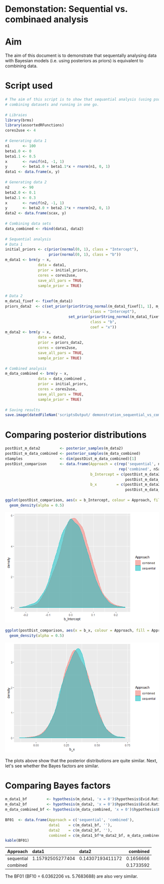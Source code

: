 Demonstation: Sequential vs. combinaed analysis
================

Aim
===

The aim of this document is to demonstrate that sequentally analysing data with Bayesian models (i.e. using posteriors as priors) is equivalent to combining data.

Script used
===========

``` r
# The aim of this script is to show that sequantial analysis (using psoteriors as priors) is equivalent to 
# combining datasets and running in one go.

# Libraies
library(brms)
library(assortedRFunctions)
cores2use <- 4

# Generating data 1
n1      <- 100
beta1.0 <- 0
beta1.1 <- 0.5
x       <- runif(n1, -1, 1)
y       <- beta1.0 + beta1.1*x + rnorm(n1, 0, 1)
data1 <- data.frame(x, y)

# Generating data 2
n2      <- 90
beta2.0 <- 0.1
beta2.1 <- 0.3
x       <- runif(n2, -1, 1)
y       <- beta2.0 + beta2.1*x + rnorm(n2, 0, 1)
data2 <- data.frame(scax, y)

# Combining data sets
data_combined <- rbind(data1, data2)

# Sequential analysis
# Data 1
initial_priors <- c(prior(normal(0, 1), class = "Intercept"),
                    prior(normal(0, 1), class = "b")) 
m_data1 <- brm(y ~ x, 
               data = data1,
               prior = initial_priors,
               cores = cores2use,
               save_all_pars = TRUE,
               sample_prior = TRUE)

# Data 2
m_data1_fixef <- fixef(m_data1)
priors_data2  <- c(set_prior(priorString_normal(m_data1_fixef[1, 1], m_data1_fixef[1, 2]),
                                       class = "Intercept"),
                             set_prior(priorString_normal(m_data1_fixef[2, 1], m_data1_fixef[2, 2]),
                                       class = "b",
                                       coef = "x"))
m_data2 <- brm(y ~ x, 
               data = data2,
               prior = priors_data2,
               cores = cores2use,
               save_all_pars = TRUE,
               sample_prior = TRUE)

# Combined analysis
m_data_combined <- brm(y ~ x, 
               data = data_combined ,
               prior = initial_priors,
               cores = cores2use,
               save_all_pars = TRUE,
               sample_prior = TRUE)

# Saving results
save.image(datedFileNam('scriptsOutput/ demonstration_sequential_vs_combined', '.RData'))
```

Comparing posterior distributions
=================================

``` r
postDist_m_data2         <- posterior_samples(m_data2)
postDist_m_data_combined <- posterior_samples(m_data_combined)
nSamples                 <- dim(postDist_m_data_combined)[1]
postDist_comparison      <- data.frame(Approach = c(rep('sequential', nSamples), 
                                                    rep('combined', nSamples)),
                                       b_Intercept = c(postDist_m_data2$b_Intercept, 
                                                       postDist_m_data_combined$b_Intercept),
                                       b_x         = c(postDist_m_data2$b_x, 
                                                       postDist_m_data_combined$b_x))

ggplot(postDist_comparison, aes(x = b_Intercept, colour = Approach, fill = Approach)) + 
  geom_density(alpha = 0.5)
```

![](demonstration_sequential_vs_combined_files/figure-markdown_github/unnamed-chunk-2-1.png)

``` r
ggplot(postDist_comparison, aes(x = b_x, colour = Approach, fill = Approach)) + 
  geom_density(alpha = 0.5)
```

![](demonstration_sequential_vs_combined_files/figure-markdown_github/unnamed-chunk-2-2.png)

The plots above show that the posterior distributions are quite similar. Next, let's see whether the Bayes factors are similar.

Comparing Bayes factors
=======================

``` r
m_data1_bf         <- hypothesis(m_data1, 'x = 0')$hypothesis$Evid.Ratio
m_data2_bf         <- hypothesis(m_data2, 'x = 0')$hypothesis$Evid.Ratio
m_data_combined_bf <- hypothesis(m_data_combined, 'x = 0')$hypothesis$Evid.Ratio

BF01  <- data.frame(Approach = c('sequential', 'combined'),
                    data1    = c(m_data1_bf, ''),
                    data2    = c(m_data2_bf, ''),
                    combined = c(m_data1_bf*m_data2_bf, m_data_combined_bf))
kable(BF01)
```

| Approach   | data1            | data2            |   combined|
|:-----------|:-----------------|:-----------------|----------:|
| sequential | 1.15792505277404 | 0.14307193411172 |  0.1656666|
| combined   |                  |                  |  0.1733592|

The BF01 (BF10 = 6.0362206 vs. 5.7683688) are also very similar.

